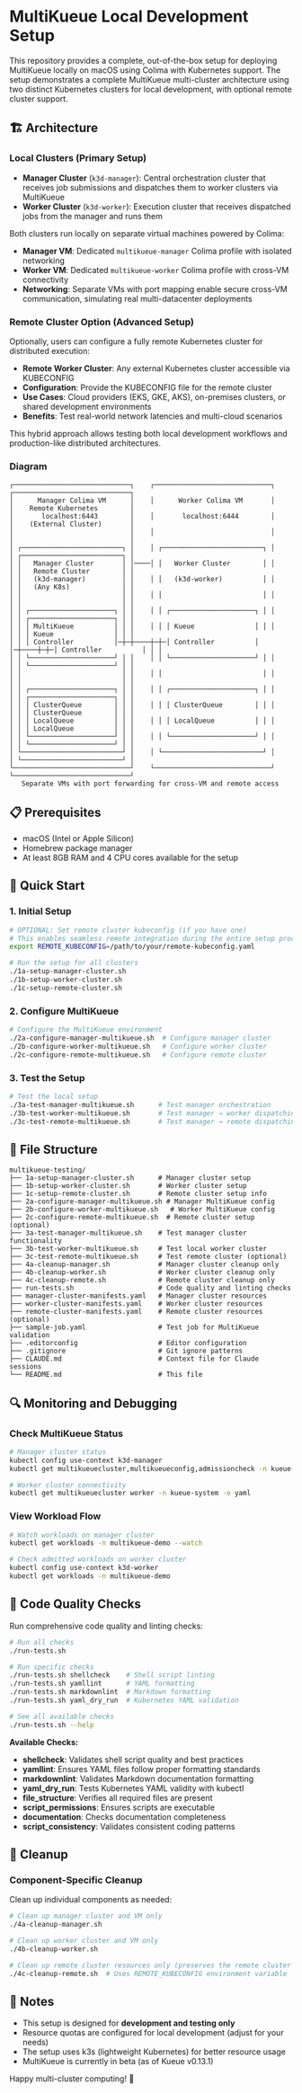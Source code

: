 # MultiKueue Local Development Setup

This repository provides a complete, out-of-the-box setup for deploying
MultiKueue locally on macOS using Colima with Kubernetes support. The setup
demonstrates a complete MultiKueue multi-cluster architecture using two distinct
Kubernetes clusters for local development, with optional remote cluster support.

## 🏗️ Architecture

### Local Clusters (Primary Setup)

- **Manager Cluster** (`k3d-manager`): Central orchestration cluster that
  receives job submissions and dispatches them to worker clusters via MultiKueue
- **Worker Cluster** (`k3d-worker`): Execution cluster that receives
  dispatched jobs from the manager and runs them

Both clusters run locally on separate virtual machines powered by Colima:

- **Manager VM**: Dedicated `multikueue-manager` Colima profile with isolated networking
- **Worker VM**: Dedicated `multikueue-worker` Colima profile with cross-VM connectivity
- **Networking**: Separate VMs with port mapping enable secure cross-VM
  communication, simulating real multi-datacenter deployments

### Remote Cluster Option (Advanced Setup)

Optionally, users can configure a fully remote Kubernetes cluster for
distributed execution:

- **Remote Worker Cluster**: Any external Kubernetes cluster accessible via
  KUBECONFIG
- **Configuration**: Provide the KUBECONFIG file for the remote cluster
- **Use Cases**: Cloud providers (EKS, GKE, AKS), on-premises clusters, or
  shared development environments
- **Benefits**: Test real-world network latencies and multi-cloud scenarios

This hybrid approach allows testing both local development workflows and
production-like distributed architectures.

### Diagram

<!-- markdownlint-disable MD013 -->

```text
┌─────────────────────────────┐    ┌─────────────────────────────┐    ┌─────────────────────────────┐
│      Manager Colima VM      │    │      Worker Colima VM       │    │    Remote Kubernetes        │
│       localhost:6443        │    │       localhost:6444        │    │    (External Cluster)       │
│                             │    │                             │    │                             │
│ ┌─────────────────────────┐ │    │ ┌─────────────────────────┐ │    │ ┌─────────────────────────┐ │
│ │   Manager Cluster       │ │────│ │   Worker Cluster        │ │    │ │   Remote Cluster        │ │
│ │   (k3d-manager)         │ │    │ │   (k3d-worker)          │ │    │ │   (Any K8s)             │ │
│ │                         │ │    │ │                         │ │    │ │                         │ │
│ │ ┌─────────────────────┐ │ │    │ │ ┌─────────────────────┐ │ │    │ │ ┌─────────────────────┐ │ │
│ │ │ MultiKueue          │ │ │    │ │ │ Kueue               │ │ │    │ │ │ Kueue               │ │ │
│ │ │ Controller          │─┼─┼────┼─┼─│ Controller          │ │─┼────┼─┼─│ Controller          │ │ │
│ │ └─────────────────────┘ │ │    │ │ └─────────────────────┘ │ │    │ │ └─────────────────────┘ │ │
│ │                         │ │    │ │                         │ │    │ │                         │ │
│ │ ┌─────────────────────┐ │ │    │ │ ┌─────────────────────┐ │ │    │ │ ┌─────────────────────┐ │ │
│ │ │ ClusterQueue        │ │ │    │ │ │ ClusterQueue        │ │ │    │ │ │ ClusterQueue        │ │ │
│ │ │ LocalQueue          │ │ │    │ │ │ LocalQueue          │ │ │    │ │ │ LocalQueue          │ │ │
│ │ └─────────────────────┘ │ │    │ │ └─────────────────────┘ │ │    │ │ └─────────────────────┘ │ │
│ └─────────────────────────┘ │    │ └─────────────────────────┘ │    │ └─────────────────────────┘ │
└─────────────────────────────┘    └─────────────────────────────┘    └─────────────────────────────┘
   Separate VMs with port forwarding for cross-VM and remote access
```

<!-- markdownlint-enable MD013 -->

## 📋 Prerequisites

- macOS (Intel or Apple Silicon)
- Homebrew package manager
- At least 8GB RAM and 4 CPU cores available for the setup

## 🚀 Quick Start

### 1. Initial Setup

```bash
# OPTIONAL: Set remote cluster kubeconfig (if you have one)
# This enables seamless remote integration during the entire setup process
export REMOTE_KUBECONFIG=/path/to/your/remote-kubeconfig.yaml

# Run the setup for all clusters
./1a-setup-manager-cluster.sh
./1b-setup-worker-cluster.sh
./1c-setup-remote-cluster.sh
```

### 2. Configure MultiKueue

```bash
# Configure the MultiKueue environment
./2a-configure-manager-multikueue.sh  # Configure manager cluster
./2b-configure-worker-multikueue.sh   # Configure worker cluster
./2c-configure-remote-multikueue.sh   # Configure remote cluster
```

### 3. Test the Setup

```bash
# Test the local setup
./3a-test-manager-multikueue.sh      # Test manager orchestration
./3b-test-worker-multikueue.sh       # Test manager → worker dispatching
./3c-test-remote-multikueue.sh       # Test manager → remote dispatching
```

## 📁 File Structure

```text
multikueue-testing/
├── 1a-setup-manager-cluster.sh      # Manager cluster setup
├── 1b-setup-worker-cluster.sh       # Worker cluster setup
├── 1c-setup-remote-cluster.sh       # Remote cluster setup info
├── 2a-configure-manager-multikueue.sh # Manager MultiKueue config
├── 2b-configure-worker-multikueue.sh   # Worker MultiKueue config
├── 2c-configure-remote-multikueue.sh  # Remote cluster setup (optional)
├── 3a-test-manager-multikueue.sh    # Test manager cluster functionality
├── 3b-test-worker-multikueue.sh     # Test local worker cluster
├── 3c-test-remote-multikueue.sh     # Test remote cluster (optional)
├── 4a-cleanup-manager.sh            # Manager cluster cleanup only
├── 4b-cleanup-worker.sh             # Worker cluster cleanup only
├── 4c-cleanup-remote.sh             # Remote cluster cleanup only
├── run-tests.sh                     # Code quality and linting checks
├── manager-cluster-manifests.yaml   # Manager cluster resources
├── worker-cluster-manifests.yaml    # Worker cluster resources
├── remote-cluster-manifests.yaml    # Remote cluster resources (optional)
├── sample-job.yaml                  # Test job for MultiKueue validation
├── .editorconfig                    # Editor configuration
├── .gitignore                       # Git ignore patterns
├── CLAUDE.md                        # Context file for Claude sessions
└── README.md                        # This file
```

## 🔍 Monitoring and Debugging

### Check MultiKueue Status

```bash
# Manager cluster status
kubectl config use-context k3d-manager
kubectl get multikueuecluster,multikueueconfig,admissioncheck -n kueue-system

# Worker cluster connectivity
kubectl get multikueuecluster worker -n kueue-system -o yaml
```

### View Workload Flow

```bash
# Watch workloads on manager cluster
kubectl get workloads -n multikueue-demo --watch

# Check admitted workloads on worker cluster
kubectl config use-context k3d-worker
kubectl get workloads -n multikueue-demo
```

## 🧪 Code Quality Checks

Run comprehensive code quality and linting checks:

```bash
# Run all checks
./run-tests.sh

# Run specific checks
./run-tests.sh shellcheck    # Shell script linting
./run-tests.sh yamllint      # YAML formatting
./run-tests.sh markdownlint  # Markdown formatting
./run-tests.sh yaml_dry_run  # Kubernetes YAML validation

# See all available checks
./run-tests.sh --help
```

**Available Checks:**

- **shellcheck**: Validates shell script quality and best practices
- **yamllint**: Ensures YAML files follow proper formatting standards
- **markdownlint**: Validates Markdown documentation formatting
- **yaml_dry_run**: Tests Kubernetes YAML validity with kubectl
- **file_structure**: Verifies all required files are present
- **script_permissions**: Ensures scripts are executable
- **documentation**: Checks documentation completeness
- **script_consistency**: Validates consistent coding patterns

## 🧹 Cleanup

### Component-Specific Cleanup

Clean up individual components as needed:

```bash
# Clean up manager cluster and VM only
./4a-cleanup-manager.sh

# Clean up worker cluster and VM only
./4b-cleanup-worker.sh

# Clean up remote cluster resources only (preserves the remote cluster itself)
./4c-cleanup-remote.sh  # Uses REMOTE_KUBECONFIG environment variable
```

## 📝 Notes

- This setup is designed for **development and testing only**
- Resource quotas are configured for local development (adjust for your needs)
- The setup uses k3s (lightweight Kubernetes) for better resource usage
- MultiKueue is currently in beta (as of Kueue v0.13.1)

Happy multi-cluster computing! 🚀
